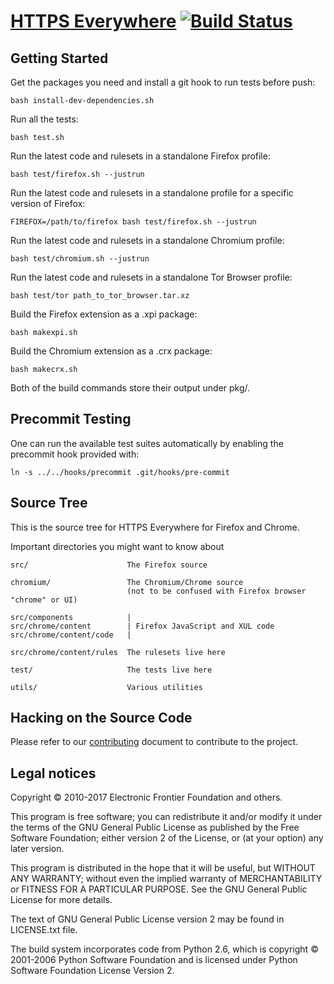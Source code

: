 [HTTPS Everywhere](https://www.eff.org/https-everywhere) [![Build Status](https://travis-ci.org/EFForg/https-everywhere.svg?branch=master)](https://travis-ci.org/EFForg/https-everywhere)
================

Getting Started
---------------

Get the packages you need and install a git hook to run tests before push:

    bash install-dev-dependencies.sh

Run all the tests:

    bash test.sh

Run the latest code and rulesets in a standalone Firefox profile:

    bash test/firefox.sh --justrun

Run the latest code and rulesets in a standalone profile for a specific version of Firefox:

    FIREFOX=/path/to/firefox bash test/firefox.sh --justrun

Run the latest code and rulesets in a standalone Chromium profile:

    bash test/chromium.sh --justrun

Run the latest code and rulesets in a standalone Tor Browser profile:

    bash test/tor path_to_tor_browser.tar.xz

Build the Firefox extension as a .xpi package:

    bash makexpi.sh

Build the Chromium extension as a .crx package:

    bash makecrx.sh

Both of the build commands store their output under pkg/.

Precommit Testing
-----------------

One can run the available test suites automatically by enabling the precommit
hook provided with:

    ln -s ../../hooks/precommit .git/hooks/pre-commit

Source Tree
-----------

This is the source tree for HTTPS Everywhere for Firefox and Chrome.

Important directories you might want to know about

    src/                      The Firefox source

    chromium/                 The Chromium/Chrome source
                              (not to be confused with Firefox browser "chrome" or UI)

    src/components            |
    src/chrome/content        | Firefox JavaScript and XUL code
    src/chrome/content/code   |

    src/chrome/content/rules  The rulesets live here

    test/                     The tests live here

    utils/                    Various utilities

Hacking on the Source Code
--------------------------

Please refer to our [contributing](CONTRIBUTING.md) document to contribute to the project.

Legal notices
-------------

Copyright © 2010-2017 Electronic Frontier Foundation and others.

This program is free software; you can redistribute it and/or modify it under the terms of the GNU General Public License as published by the Free Software Foundation; either version 2 of the License, or (at your option) any later version.

This program is distributed in the hope that it will be useful, but WITHOUT ANY WARRANTY; without even the implied warranty of MERCHANTABILITY or FITNESS FOR A PARTICULAR PURPOSE.  See the GNU General Public License for more details.

The text of GNU General Public License version 2 may be found in LICENSE.txt file.

The build system incorporates code from Python 2.6, which is copyright © 2001-2006 Python Software Foundation and is licensed under Python Software Foundation License Version 2.
